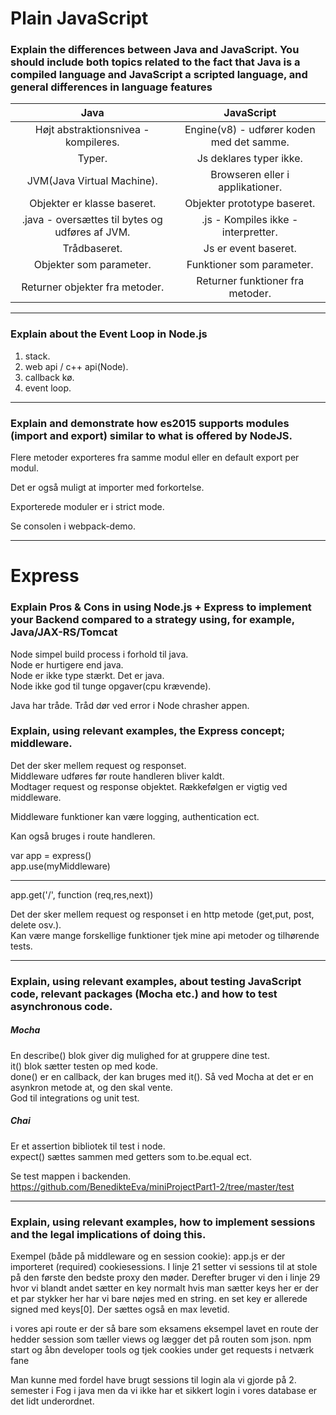 # Plain JavaScript
### Explain the differences between Java and JavaScript. You should include both topics related to the fact that Java is a compiled language and JavaScript a scripted language, and general differences in language features
| Java | JavaScript |
| :-------------: |:-------------:|
| Højt abstraktionsnivea - kompileres. | Engine(v8) - udfører koden med det samme. |
Typer.  | Js deklares typer ikke.
JVM(Java Virtual Machine).  | Browseren eller i applikationer.
Objekter er klasse baseret.  | Objekter prototype baseret. 
.java - oversættes til bytes og udføres af JVM.  | .js - Kompiles ikke - interpretter.
Trådbaseret.  |  Js er event baseret. 
Objekter som parameter.  | Funktioner som parameter. 
Returner objekter fra metoder.  | Returner funktioner fra metoder.

---

### Explain about the Event Loop in Node.js
1. stack.  
2. web api / c++ api(Node).  
3. callback kø.  
4. event loop.  

---

### Explain and demonstrate how es2015 supports modules (import and export) similar to what is offered by NodeJS.
Flere metoder exporteres fra samme modul eller en default export per modul.  

Det er også muligt at importer med forkortelse.  

Exporterede moduler er i strict mode.  

Se consolen i webpack-demo.

---

# Express
### Explain Pros & Cons in using Node.js + Express to implement your Backend compared to a strategy using, for example, Java/JAX-RS/Tomcat
Node simpel build process i forhold til java.  
Node er hurtigere end java.  
Node er ikke type stærkt. Det er java.  
Node ikke god til tunge opgaver(cpu krævende). 

Java har tråde. Tråd dør ved error i Node chrasher appen.

### Explain, using relevant examples, the Express concept; middleware.
Det der sker mellem request og responset.  
Middleware udføres før route handleren bliver kaldt.  
Modtager request og response objektet.
Rækkefølgen er vigtig ved middleware.  

Middleware funktioner kan være logging, authentication ect.  

Kan også bruges i route handleren.  

var app = express()  
app.use(myMiddleware)  

* * *  

app.get('/', function (req,res,next))  

Det der sker mellem request og responset i en http metode (get,put, post, delete osv.).  
Kan være mange forskellige funktioner tjek mine api metoder og tilhørende tests.  

---

### Explain, using relevant examples, about testing JavaScript code, relevant packages (Mocha etc.) and how to test asynchronous code.
##### Mocha
En describe() blok giver dig mulighed for at gruppere dine test.  
it() blok sætter testen op med kode.  
done() er en callback, der kan bruges med it(). Så ved Mocha at det er en asynkron metode at, og den skal vente.  
God til integrations og unit test.  

##### Chai
Er et assertion bibliotek til test i node.  
expect() sættes sammen med getters som to.be.equal ect.  

Se test mappen i backenden. https://github.com/BenedikteEva/miniProjectPart1-2/tree/master/test  

---

### Explain, using relevant examples, how to implement sessions and the legal implications of doing this.
Exempel (både på middleware og en session cookie): app.js er der importeret (required) cookiesessions. I linje 21 setter vi sessions til at stole på den første den bedste proxy den møder. 
Derefter bruger vi den i linje 29 hvor vi blandt andet sætter en key normalt hvis man sætter keys her er der et par stykker her har vi bare nøjes med en string. en set key er allerede signed med keys[0]. Der sættes også en max levetid. 

i vores api route er der så bare som eksamens eksempel lavet en route der hedder session som tæller views og lægger det på routen som json. 
 npm start og åbn developer tools og tjek cookies under get requests i netværk fane

 Man kunne med fordel have brugt sessions til login ala vi gjorde på 2. semester i Fog i java men da vi ikke har et sikkert login i vores database er det lidt underordnet. 
